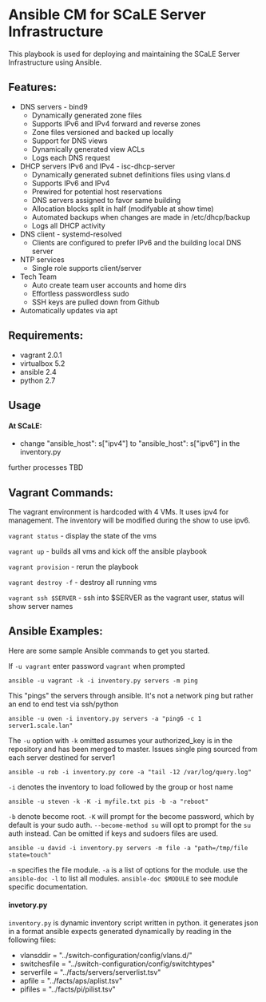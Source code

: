 # Ansible CM for SCaLE Server Infrastructure

This playbook is used for deploying and maintaining the SCaLE Server Infrastructure using Ansible. 

## Features:
  * DNS servers - bind9
    * Dynamically generated zone files
    * Supports IPv6 and IPv4 forward and reverse zones
    * Zone files versioned and backed up locally
    * Support for DNS views
    * Dynamically generated view ACLs
    * Logs each DNS request
  * DHCP servers IPv6 and IPv4 - isc-dhcp-server
    * Dynamically generated subnet definitions files using vlans.d
    * Supports IPv6 and IPv4
    * Prewired for potential host reservations
    * DNS servers assigned to favor same building
    * Allocation blocks split in half (modifyable at show time)
    * Automated backups when changes are made in /etc/dhcp/backup
    * Logs all DHCP activity
  * DNS client - systemd-resolved
    * Clients are configured to prefer IPv6 and the building local DNS server
  * NTP services
    * Single role supports client/server
  * Tech Team
    * Auto create team user accounts and home dirs
    * Effortless passwordless sudo
    * SSH keys are pulled down from Github
  * Automatically updates via apt

## Requirements:
  * vagrant 2.0.1
  * virtualbox 5.2
  * ansible 2.4
  * python 2.7

## Usage

#### At SCaLE:

* change "ansible_host": s["ipv4"] to "ansible_host": s["ipv6"] in the inventory.py

further processes TBD

## Vagrant Commands:

The vagrant environment is hardcoded with 4 VMs. It uses ipv4 for management. The inventory will be modified during the show to use ipv6.

`vagrant status` - display the state of the vms

`vagrant up` - builds all vms and kick off the ansible playbook

`vagrant provision` - rerun the playbook

`vagrant destroy -f` - destroy all running vms

`vagrant ssh $SERVER` - ssh into $SERVER as the vagrant user, status will show server names

## Ansible Examples:

Here are some sample Ansible commands to get you started.

If `-u vagrant` enter password `vagrant` when prompted

`ansible -u vagrant -k -i inventory.py servers -m ping`

This "pings" the servers through ansible. It's not a network ping but rather an end to end test via ssh/python

`ansible -u owen -i inventory.py servers -a "ping6 -c 1 server1.scale.lan"`

The `-u` option with `-k` omitted assumes your authorized_key is in the repository and has been merged to master. Issues single ping sourced from each server destined for server1

`ansible -u rob -i inventory.py core -a "tail -12 /var/log/query.log"`

`-i` denotes the inventory to load followed by the group or host name

`ansible -u steven -k -K -i myfile.txt pis -b -a "reboot"`

`-b` denote become root. `-K` will prompt for the become password, which by default is your sudo auth. `--become-method su` will opt to prompt for the `su` auth instead. Can be omitted if keys and sudoers files are used.

`ansible -u david -i inventory.py servers -m file -a "path=/tmp/file state=touch"`

`-m` specifies the file module. `-a` is a list of options for the module. use the `ansible-doc -l` to list all modules. `ansible-doc $MODULE` to see module specific documentation.

#### invetory.py

`inventory.py` is dynamic inventory script written in python. it generates json in a format ansible
expects generated dynamically by reading in the following files:

* vlansddir = "../switch-configuration/config/vlans.d/"
* switchesfile = "../switch-configuration/config/switchtypes"
* serverfile = "../facts/servers/serverlist.tsv"
* apfile = "../facts/aps/aplist.tsv"
* pifiles = "../facts/pi/pilist.tsv"
